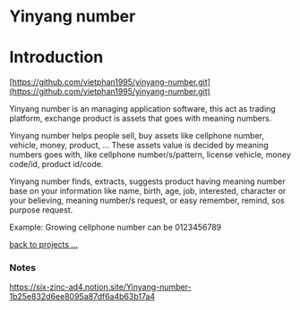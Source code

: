 # Yinyang number

# Introduction

[https://github.com/vietphan1995/yinyang-number.git](https://github.com/vietphan1995/yinyang-number.git)

Yinyang number is an managing application software, this act as trading platform, exchange product is assets that goes with meaning numbers.

Yinyang number helps people sell, buy assets like cellphone number, vehicle, money, product, … These assets value is decided by meaning numbers goes with, like cellphone number/s/pattern, license vehicle, money code/id, product id/code.

Yinyang number finds, extracts, suggests product having meaning number base on your information like name, birth, age, job, interested, character or your believing, meaning number/s request, or easy remember, remind, sos purpose request.

Example: Growing cellphone number can be 0123456789

[back to projects …](https://github.com/vietphan1995/projects)

### Notes
https://six-zinc-ad4.notion.site/Yinyang-number-1b25e832d6ee8095a87df6a4b63b17a4